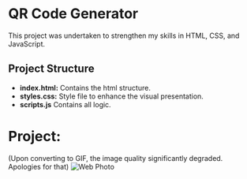 # QR Code Generator

This project was undertaken to strengthen my skills in HTML, CSS, and JavaScript.

## Project Structure
- **index.html:** Contains the html structure.
- **styles.css:** Style file to enhance the visual presentation.
- **scripts.js** Contains all logic.
  

# Project:
(Upon converting to GIF, the image quality significantly degraded. Apologies for that)
![Web Photo](qrcodegenerator.gif)
<BR>
